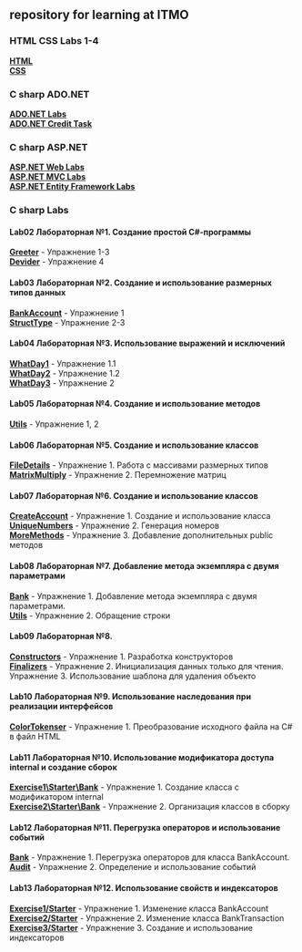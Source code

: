 ## repository for learning at ITMO

### HTML CSS Labs 1-4<br />
[**HTML**](https://github.com/daionvolkov/ITMO_study/tree/master/HTML%20CSS)<br />
[**CSS**](https://github.com/daionvolkov/ITMO_study/tree/master/HTML%20CSS/CSS)<br />

### C sharp ADO.NET <br />
[**ADO.NET Labs**](https://github.com/daionvolkov/ITMO_study/tree/master/ADO.NET)<br />
[**ADO.NET Credit Task**](https://github.com/daionvolkov/ITMO_study/tree/master/ADO.NET/CreditTask/OffsetDB)<br />

### C sharp ASP.NET <br />
[**ASP.NET Web Labs**](https://github.com/daionvolkov/ITMO_study/tree/master/ASP.NET/WEB)<br />
[**ASP.NET MVC Labs**](https://github.com/daionvolkov/ITMO_study/tree/master/ASP.NET/MVC)<br />
[**ASP.NET Entity Framework Labs**](https://github.com/daionvolkov/ITMO_study/tree/master/ASP.NET/ASP.NET%20Entity%20Framework)<br />

### C sharp Labs


#### **Lab02**  Лабораторная №1. Создание простой C#-программы
[**Greeter**](https://github.com/daionvolkov/ITMO_study/tree/master/Lab02/DivideIt)  - Упражнение 1-3 <br />
[**Devider**](https://github.com/daionvolkov/ITMO_study/tree/master/Lab02/Greetings) - Упражнение 4 <br />

#### **Lab03**  Лабораторная №2. Создание и использование размерных типов данных
[**BankAccount**](https://github.com/daionvolkov/ITMO_study/tree/master/Lab03/Starter/BankAccount)  - Упражнение 1 <br />
[**StructType**](https://github.com/daionvolkov/ITMO_study/tree/master/Lab03/Starter/StructType)  - Упражнение 2-3 <br />

#### **Lab04**  Лабораторная №3. Использование выражений и исключений
[**WhatDay1**](https://github.com/daionvolkov/ITMO_study/tree/master/Lab04/Starter/WhatDay1) - Упражнение 1.1 <br />
[**WhatDay2**](https://github.com/daionvolkov/ITMO_study/tree/master/Lab04/Starter/WhatDay2) - Упражнение 1.2 <br />
[**WhatDay3**](https://github.com/daionvolkov/ITMO_study/tree/master/Lab04/Starter/WhatDay3) - Упражнение 2 <br />

#### **Lab05** Лабораторная №4. Создание и использование методов 
[**Utils**](https://github.com/daionvolkov/ITMO_study/tree/master/Lab05/Starter/Utility/Utils) - Упражнение 1, 2 <br />

#### **Lab06** Лабораторная №5. Создание и использование классов
[**FileDetails**](https://github.com/daionvolkov/ITMO_study/tree/master/Lab06/Starter/FileDetails) -  Упражнение 1. Работа с массивами размерных типов <br />
[**MatrixMultiply**](https://github.com/daionvolkov/ITMO_study/tree/master/Lab06/Starter/MatrixMultiply) - Упражнение 2. Перемножение матриц <br />

#### **Lab07** Лабораторная №6. Создание и использование классов 
[**CreateAccount**](https://github.com/daionvolkov/ITMO_study/tree/master/Lab07/Starter/CreateAccount) -  Упражнение 1. Cоздание и использование класса <br />
[**UniqueNumbers**](https://github.com/daionvolkov/ITMO_study/tree/master/Lab07/Starter/UniqueNumbers) - Упражнение 2. Генерация номеров  <br />
[**MoreMethods**](https://github.com/daionvolkov/ITMO_study/tree/master/Lab07/Starter/MoreMethods) - Упражнение 3. Добавление дополнительных public методов <br />

#### **Lab08** Лабораторная №7. Добавление метода экземпляра с двумя параметрами
[**Bank**](https://github.com/daionvolkov/ITMO_study/tree/master/Lab08/Starter/Bank) - Упражнение 1. Добавление метода экземпляра с двумя параметрами. <br />
[**Utils**](https://github.com/daionvolkov/ITMO_study/tree/master/Lab08/Starter/Utils) - Упражнение 2. Обращение строки <br />

#### **Lab09** Лабораторная №8.
[**Constructors**](https://github.com/daionvolkov/ITMO_study/tree/master/Lab09/Starter/Constructors) - Упражнение 1. Разработка конструкторов <br />
[**Finalizers**](https://github.com/daionvolkov/ITMO_study/tree/master/Lab09/Starter/Finalizers) - Упражнение 2. Инициализация данных только для чтения. Упражнение 3. Использование шаблона для удаления объекто

#### **Lab10** Лабораторная №9. Использование наследования при реализации интерфейсов
[**ColorTokenser**](https://github.com/daionvolkov/ITMO_study/tree/master/Lab10/Starter/ColorTokeniser) - Упражнение 1. Преобразование исходного файла на C# в файл HTML <br />
#### **Lab11** Лабораторная №10. Использование модификатора доступа internal и создание сборок
[**Exercise1\Starter\Bank**](https://github.com/daionvolkov/ITMO_study/tree/master/Lab11/Exercise1/Starter/Bank) - Упражнение 1. Создание класса с модификатором internal <br />
[**Exercise2\Starter\Bank**](https://github.com/daionvolkov/ITMO_study/tree/master/Lab11/Exercise2/Starter/Bank) - Упражнение 2. Организация классов в сборку

#### **Lab12** Лабораторная №11. Перегрузка операторов и использование событий
[**Bank**](https://github.com/daionvolkov/ITMO_study/tree/master/Lab12/Starter/Bank) - Упражнение 1. Перегрузка операторов для класса BankAccount. <br />
[**Audit**](https://github.com/daionvolkov/ITMO_study/tree/master/Lab12/Starter/Audit) - Упражнение 2. Определение и использование событий

#### **Lab13** Лабораторная №12. Использование свойств и индексаторов
[**Exercise1/Starter**](https://github.com/daionvolkov/ITMO_study/tree/master/Lab13/Exercise1/Starter) - Упражнение 1. Изменение класса BankAccount <br />
[**Exercise2/Starter**](https://github.com/daionvolkov/ITMO_study/tree/master/Lab13/Exercise2/Starter) - Упражнение 2. Изменение класса BankTransaction <br />
[**Exercise3/Starter**](https://github.com/daionvolkov/ITMO_study/tree/master/Lab13/Exercise3/Starter) - Упражнение 3. Создание и использование индексаторов





